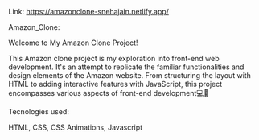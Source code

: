 Link:
https://amazonclone-snehajain.netlify.app/

Amazon_Clone:

Welcome to My Amazon Clone Project!

This Amazon clone project is my exploration into front-end web development. It's an attempt to replicate the familiar functionalities and design elements of the Amazon website. From structuring the layout with HTML to adding interactive features with JavaScript, this project encompasses various aspects of front-end development💻🌟

Tecnologies used:

HTML, 
CSS, 
CSS Animations, 
Javascript
